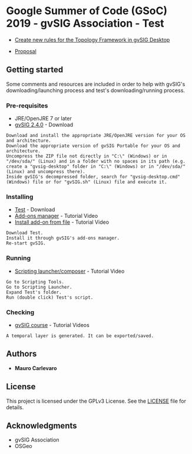 # Google Summer of Code (GSoC) 2019 - gvSIG Association - Test

* [Create new rules for the Topology Framework in gvSIG Desktop](https://wiki.osgeo.org/wiki/GvSIG_GSoC_2019_Ideas)

* [Proposal](https://docs.google.com/document/d/1AWXqUTV04J442NZ_AKBopjKIHw6nHYfSHJMrCvnZSK0/edit?usp=sharing)

## Getting started

Some comments and resources are included in order to help with gvSIG's downloading/launching process and test's downloading/running process.

### Pre-requisites

* JRE/OpenJRE 7 or later
* [gvSIG 2.4.0](http://www.gvsig.com/en/products/gvsig-desktop/downloads) - Download

```
Download and install the appropriate JRE/OpenJRE version for your OS and architecture.
Download the appropriate version of gvSIG Portable for your OS and architecture.
Uncompress the ZIP file not directly in "C:\" (Windows) or in "/dev/sda/" (Linux) and in a folder with no spaces in its path (e.g. create a "gvsig-desktop" folder in "C:\" (Windows) or in "/dev/sda/" (Linux) and uncompress there).
Inside gvSIG's decompressed folder, search for "gvsig-desktop.cmd" (Windows) file or for "gvSIG.sh" (Linux) file and execute it.
```
### Installing

* [Test](https://github.com/Maureque/GSoC_2019/releases) - Download
* [Add-ons manager](https://www.youtube.com/watch?v=PrGhD9qm8ok) - Tutorial Video
* [Install add-on from file](https://www.youtube.com/watch?v=2kcNanjW5Y8) - Tutorial Video

```
Download Test.
Install it through gvSIG's add-ons manager.
Re-start gvSIG.
```

### Running

* [Scripting launcher/composer](https://www.youtube.com/watch?v=ea5ZjpIEHaE) - Tutorial Video

```
Go to Scripting Tools.
Go to Scripting Launcher.
Expand Test's folder.
Run (double click) Test's script.
```

### Checking

* [gvSIG course](https://www.youtube.com/playlist?list=PLTwZbMzUIxFINjiceQ4yTauymW9d0jYVh) - Tutorial Videos

```
A temporal layer is generated. It can be exported/saved.
```

## Authors

* **Mauro Carlevaro**

## License

This project is licensed under the GPLv3 License. See the [LICENSE](LICENSE) file for details.

## Acknowledgments

* gvSIG Association
* OSGeo
